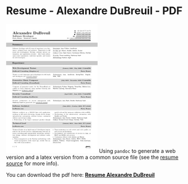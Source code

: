 # Resume - Alexandre DuBreuil - PDF

![Inline - Resume Alexandre DuBreuil thumbnail](resume-alexandre-dubreuil.jpg) Using `pandoc` to generate a web version and a latex version from a common source file (see the [resume source](/resume/src) for more info).

You can download the pdf here: <span class="icon icon-pdf">**[Resume Alexandre DuBreuil](resume-alexandre-dubreuil.pdf)**</span>

